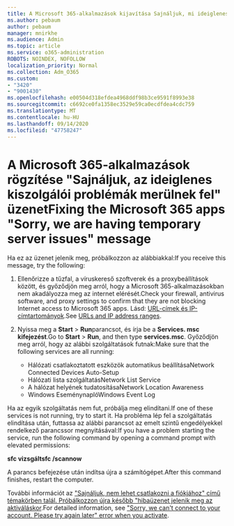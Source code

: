 ```yaml
---
title: A Microsoft 365-alkalmazások kijavítása Sajnáljuk, mi ideiglenes kiszolgálói probléma jelenik meg
ms.author: pebaum
author: pebaum
manager: mnirkhe
ms.audience: Admin
ms.topic: article
ms.service: o365-administration
ROBOTS: NOINDEX, NOFOLLOW
localization_priority: Normal
ms.collection: Adm_O365
ms.custom:
- "3420"
- "9001430"
ms.openlocfilehash: e00504d318efdea4968ddf98b3ce9591f8993e38
ms.sourcegitcommit: c6692ce0fa1358ec3529e59ca0ecdfdea4cdc759
ms.translationtype: MT
ms.contentlocale: hu-HU
ms.lasthandoff: 09/14/2020
ms.locfileid: "47758247"
---
```

# <a name="fixing-the-microsoft-365-apps-sorry-we-are-having-temporary-server-issues-message"></a><span data-ttu-id="c6148-102">A Microsoft 365-alkalmazások rögzítése "Sajnáljuk, az ideiglenes kiszolgálói problémák merülnek fel" üzenet</span><span class="sxs-lookup"><span data-stu-id="c6148-102">Fixing the Microsoft 365 apps "Sorry, we are having temporary server issues" message</span></span>

<span data-ttu-id="c6148-103">Ha ez az üzenet jelenik meg, próbálkozzon az alábbiakkal:</span><span class="sxs-lookup"><span data-stu-id="c6148-103">If you receive this message, try the following:</span></span>

1. <span data-ttu-id="c6148-104">Ellenőrizze a tűzfal, a víruskereső szoftverek és a proxybeállítások között, és győződjön meg arról, hogy a Microsoft 365-alkalmazásokban nem akadályozza meg az internet elérését.</span><span class="sxs-lookup"><span data-stu-id="c6148-104">Check your firewall, antivirus software, and proxy settings to confirm that they are not blocking Internet access to Microsoft 365 apps.</span></span> <span data-ttu-id="c6148-105">Lásd: [URL-címek és IP-címtartományok](https://docs.microsoft.com/office365/enterprise/urls-and-ip-address-ranges).</span><span class="sxs-lookup"><span data-stu-id="c6148-105">See [URLs and IP address ranges](https://docs.microsoft.com/office365/enterprise/urls-and-ip-address-ranges).</span></span>

2. <span data-ttu-id="c6148-106">Nyissa meg a **Start**  >  **Run**parancsot, és írja be a **Services. msc kifejezést**.</span><span class="sxs-lookup"><span data-stu-id="c6148-106">Go to **Start** > **Run**, and then type **services.msc**.</span></span> <span data-ttu-id="c6148-107">Győződjön meg arról, hogy az alábbi szolgáltatások futnak:</span><span class="sxs-lookup"><span data-stu-id="c6148-107">Make sure that the following services are all running:</span></span>
    - <span data-ttu-id="c6148-108">Hálózati csatlakoztatott eszközök automatikus beállítása</span><span class="sxs-lookup"><span data-stu-id="c6148-108">Network Connected Devices Auto-Setup</span></span>
    - <span data-ttu-id="c6148-109">Hálózati lista szolgáltatás</span><span class="sxs-lookup"><span data-stu-id="c6148-109">Network List Service</span></span>
    - <span data-ttu-id="c6148-110">A hálózat helyének tudatosítása</span><span class="sxs-lookup"><span data-stu-id="c6148-110">Network Location Awareness</span></span>
    - <span data-ttu-id="c6148-111">Windows Eseménynapló</span><span class="sxs-lookup"><span data-stu-id="c6148-111">Windows Event Log</span></span>

<span data-ttu-id="c6148-112">Ha az egyik szolgáltatás nem fut, próbálja meg elindítani.</span><span class="sxs-lookup"><span data-stu-id="c6148-112">If one of these services is not running, try to start it.</span></span> <span data-ttu-id="c6148-113">Ha probléma lép fel a szolgáltatás elindítása után, futtassa az alábbi parancsot az emelt szintű engedélyekkel rendelkező parancssor megnyitásával:</span><span class="sxs-lookup"><span data-stu-id="c6148-113">If you have a problem starting the service, run the following command by opening a command prompt with elevated permissions:</span></span>

<span data-ttu-id="c6148-114">**sfc vizsgált**</span><span class="sxs-lookup"><span data-stu-id="c6148-114">**sfc /scannow**</span></span>

<span data-ttu-id="c6148-115">A parancs befejezése után indítsa újra a számítógépet.</span><span class="sxs-lookup"><span data-stu-id="c6148-115">After this command finishes, restart the computer.</span></span>

<span data-ttu-id="c6148-116">További információt az ["Sajnáljuk, nem lehet csatlakozni a fiókjához" című témakörben talál. Próbálkozzon újra később "hibaüzenet jelenik meg az aktiváláskor](https://docs.microsoft.com/office/troubleshoot/activation-installation/issue-when-activate-office-from-office-365).</span><span class="sxs-lookup"><span data-stu-id="c6148-116">For detailed information, see ["Sorry, we can't connect to your account. Please try again later" error when you activate](https://docs.microsoft.com/office/troubleshoot/activation-installation/issue-when-activate-office-from-office-365).</span></span>